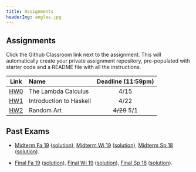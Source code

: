 ```yaml
---
title: Assignments
headerImg: angles.jpg
---
```


## Assignments

Click the Github Classroom link next to the assignment. 
This will automatically create your private assignment repository, 
pre-populated with starter code and a README file with all the instructions.

| Link                                             | Name                            | Deadline (11:59pm)        |
|:------------------------------------------------:|:--------------------------------|:-------------------------:|
| [HW0](https://classroom.github.com/a/-NM-zyrL)   | The Lambda Calculus             | 4/15                      |            
| [HW1](https://classroom.github.com/g/mVtx1uGN)   | Introduction to Haskell         | 4/22                      |            
| [HW2](https://classroom.github.com/g/qjrQhWOR)   | Random Art                      | ~~4/29~~  5/1             |            


<!--
- [HW #0](https://github.com/cse130-fa19/00-lambda): The Lambda Calculus (due Wed 10/16 by 11:59pm)

- [HW #1](https://github.com/cse130-fa19/01-haskell): Introduction to Haskell (due Wed 10/23 by 11:59pm)

- [HW #2](https://github.com/cse130-fa19/02-random-art): Random Art (due Wed 10/30 by 11:59pm)

- [HW #3](https://github.com/cse130-fa19/03-fold): All about Fold (due Wed 11/6 by 11:59pm)

- [HW #4](https://github.com/cse130-fa19/04-nano): Nano (due Wed 11/20 by 11:59pm)

- [HW #5](https://github.com/cse130-fa19/05-classes): Type Classes (due Wed 12/4  by 11:59pm)
-->


## Past Exams

- [Midterm Fa 19](/static/raw/130-midterm-fa19.pdf) ([solution](/static/raw/130-midterm-fa19-solution.pdf)),
  [Midterm Wi 19](/static/raw/130-midterm-wi19.pdf) ([solution](/static/raw/130-midterm-wi19-solution.pdf)),
  [Midterm Sp 18](/static/raw/130-midterm-sp18.pdf) ([solution](/static/raw/130-midterm-sp18-solution.pdf)).

- [Final Fa 19](/static/raw/130-final-fa19.pdf) ([solution](/static/raw/130-final-fa19-solution.pdf)),
  [Final Wi 19](/static/raw/130-final-wi19.pdf) ([solution](/static/raw/130-final-wi19-solution.pdf)),
  [Final Sp 18](/static/raw/130-final-sp18.pdf) ([solution](/static/raw/130-final-sp18-solution.pdf)).

  
